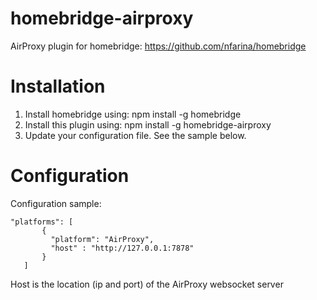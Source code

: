 # homebridge-airproxy
AirProxy plugin for homebridge: https://github.com/nfarina/homebridge

# Installation

1. Install homebridge using: npm install -g homebridge
2. Install this plugin using: npm install -g homebridge-airproxy
3. Update your configuration file. See the sample below.

# Configuration

Configuration sample:

 ```
"platforms": [
        {
          "platform": "AirProxy",
          "host" : "http://127.0.0.1:7878"
        }
    ]

```

Host is the location (ip and port) of the AirProxy websocket server
